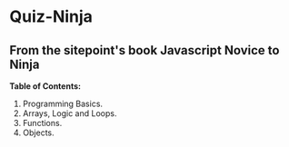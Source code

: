 # Quiz-Ninja

## From the sitepoint's book Javascript Novice to Ninja

**Table of Contents:**

  1. Programming Basics.
  2. Arrays, Logic and Loops.
  3. Functions.
  4. Objects.
